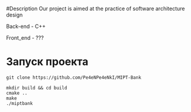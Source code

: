 #Description 
Our project is aimed at the practice of software architecture design

Back-end - C++

Front_end - ???

# Запуск проекта
```shell script
git clone https://github.com/Pe4eNPe4eNkI/MIPT-Bank

mkdir build && cd build 
cmake .. 
make 
./miptbank
```

